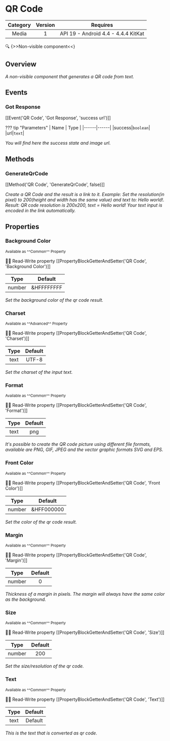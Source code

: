 # QR Code

| Category | Version | Requires |
|:--------:|:-------:|:--------:|
|Media|1|API 19 - Android 4.4 - 4.4.4 KitKat|

:mag: {>>Non-visible component<<}

## Overview

_A non-visible component that generates a QR code from text._

## Events

### Got Response

[[Event('QR Code', 'Got Response', 'success url')]]

??? tip "Parameters"
    | Name | Type |
    |------|------|
    |success|`boolean`|
    |url|`text`|


_You will find here the success state and image url._

## Methods

### GenerateQrCode

[[Method('QR Code', 'GenerateQrCode', false)]]

_Create a QR Code and the result is a link to it. Example: Set the resolution(in pixel) to 200(height and width has the same value) and text to: Hello world!. Result: QR code resolution is 200x200, text = Hello world! Your text input is encoded in the link automatically._

## Properties

### Background Color

<small>Available as ^^Common^^ Property</small>

:eyes::pencil: Read-Write property
[[PropertyBlockGetterAndSetter('QR Code', 'Background Color')]]

| Type | Default |
|:----:|:-------:|
|number|&HFFFFFFFF|

_Set the background color of the qr code result._

### Charset

<small>Available as ^^Advanced^^ Property</small>

:eyes::pencil: Read-Write property
[[PropertyBlockGetterAndSetter('QR Code', 'Charset')]]

| Type | Default |
|:----:|:-------:|
|text|UTF-8|

_Set the charset of the input text._

### Format

<small>Available as ^^Common^^ Property</small>

:eyes::pencil: Read-Write property
[[PropertyBlockGetterAndSetter('QR Code', 'Format')]]

| Type | Default |
|:----:|:-------:|
|text|png|

_It's possible to create the QR code picture using different file formats, available are PNG, GIF, JPEG and the vector graphic formats SVG and EPS._

### Front Color

<small>Available as ^^Common^^ Property</small>

:eyes::pencil: Read-Write property
[[PropertyBlockGetterAndSetter('QR Code', 'Front Color')]]

| Type | Default |
|:----:|:-------:|
|number|&HFF000000|

_Set the color of the qr code result._

### Margin

<small>Available as ^^Common^^ Property</small>

:eyes::pencil: Read-Write property
[[PropertyBlockGetterAndSetter('QR Code', 'Margin')]]

| Type | Default |
|:----:|:-------:|
|number|0|

_Thickness of a margin in pixels. The margin will always have the same color as the background._

### Size

<small>Available as ^^Common^^ Property</small>

:eyes::pencil: Read-Write property
[[PropertyBlockGetterAndSetter('QR Code', 'Size')]]

| Type | Default |
|:----:|:-------:|
|number|200|

_Set the size/resolution of the qr code._

### Text

<small>Available as ^^Common^^ Property</small>

:eyes::pencil: Read-Write property
[[PropertyBlockGetterAndSetter('QR Code', 'Text')]]

| Type | Default |
|:----:|:-------:|
|text|Default|

_This is the text that is converted as qr code._